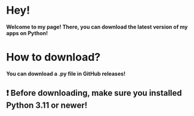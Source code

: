 # Hey!
**Welcome to my page! There, you can download the latest version of my apps on Python!**
# How to download?
**You can download a .py file in GitHub releases!**
## ❗ Before downloading, make sure you installed Python 3.11 or newer!
